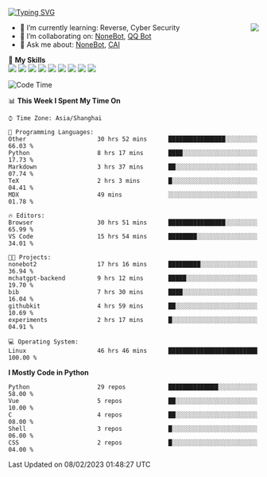 [![Typing SVG](https://readme-typing-svg.herokuapp.com?size=25&duration=2500&color=8C43EA&vCenter=true&width=200&height=40&lines=Hi+there+%F0%9F%91%8B%F0%9F%8F%BB;I'm+yanyongyu)](https://git.io/typing-svg)

<a href="#">
  <img align="right" src="https://github-readme-stats.vercel.app/api?username=yanyongyu&count_private=true&show_icons=true&bg_color=15,f2f7fd,E0EAFC" />
</a>

- 🌱 I’m currently learning: Reverse, Cyber Security
- 👯 I’m collaborating on: [NoneBot](https://github.com/nonebot), [QQ Bot](https://github.com/Mrs4s/go-cqhttp)
- 💬 Ask me about: [NoneBot](https://github.com/nonebot), [CAI](https://github.com/cscs181/CAI)

🌟 **My Skills**  
![](https://img.shields.io/badge/-Python-3e74a2?style=flat-square&logo=Python&logoColor=fff)
![](https://img.shields.io/badge/-Node.js-339933?style=flat-square&logo=Node.js&logoColor=fff)
![](https://img.shields.io/badge/-Vue-4fc08d?style=flat-square&logo=Vue.js&logoColor=fff)
![](https://img.shields.io/badge/-React-2d98ce?style=flat-square&logo=React&logoColor=fff)
![](https://img.shields.io/badge/-Docker-2496ED?style=flat-square&logo=Docker&logoColor=fff)
![](https://img.shields.io/badge/-Linux-000000?style=flat-square&logo=Linux&logoColor=fff)
![](https://img.shields.io/badge/-MySQL-4479A1?style=flat-square&logo=MySQL&logoColor=fff)
![](https://img.shields.io/badge/-Redis-DC382D?style=flat-square&logo=Redis&logoColor=fff)
![](https://img.shields.io/badge/-MongoDB-47A248?style=flat-square&logo=MongoDB&logoColor=fff)

<!--START_SECTION:waka-->
![Code Time](http://img.shields.io/badge/Code%20Time-3%2C741%20hrs%2021%20mins-blue)

📊 **This Week I Spent My Time On** 

```text
⌚︎ Time Zone: Asia/Shanghai

💬 Programming Languages: 
Other                    30 hrs 52 mins      ████████████████░░░░░░░░░   66.03 % 
Python                   8 hrs 17 mins       ████░░░░░░░░░░░░░░░░░░░░░   17.73 % 
Markdown                 3 hrs 37 mins       ██░░░░░░░░░░░░░░░░░░░░░░░   07.74 % 
TeX                      2 hrs 3 mins        █░░░░░░░░░░░░░░░░░░░░░░░░   04.41 % 
MDX                      49 mins             ░░░░░░░░░░░░░░░░░░░░░░░░░   01.78 % 

🔥 Editors: 
Browser                  30 hrs 51 mins      ████████████████░░░░░░░░░   65.99 % 
VS Code                  15 hrs 54 mins      ████████░░░░░░░░░░░░░░░░░   34.01 % 

🐱‍💻 Projects: 
nonebot2                 17 hrs 16 mins      █████████░░░░░░░░░░░░░░░░   36.94 % 
mchatgpt-backend         9 hrs 12 mins       █████░░░░░░░░░░░░░░░░░░░░   19.70 % 
bib                      7 hrs 30 mins       ████░░░░░░░░░░░░░░░░░░░░░   16.04 % 
githubkit                4 hrs 59 mins       ██░░░░░░░░░░░░░░░░░░░░░░░   10.69 % 
experiments              2 hrs 17 mins       █░░░░░░░░░░░░░░░░░░░░░░░░   04.91 % 

💻 Operating System: 
Linux                    46 hrs 46 mins      █████████████████████████   100.00 % 

```

**I Mostly Code in Python** 

```text
Python                   29 repos            ██████████████░░░░░░░░░░░   58.00 % 
Vue                      5 repos             ██░░░░░░░░░░░░░░░░░░░░░░░   10.00 % 
C                        4 repos             ██░░░░░░░░░░░░░░░░░░░░░░░   08.00 % 
Shell                    3 repos             █░░░░░░░░░░░░░░░░░░░░░░░░   06.00 % 
CSS                      2 repos             █░░░░░░░░░░░░░░░░░░░░░░░░   04.00 % 

```



 Last Updated on 08/02/2023 01:48:27 UTC
<!--END_SECTION:waka-->
